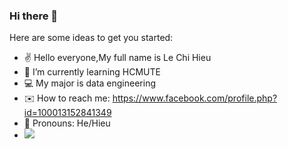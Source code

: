 ### Hi there 👋
Here are some ideas to get you started:
-  ✌️ Hello everyone,My full name is Le Chi Hieu
- 🌱 I’m currently learning HCMUTE
- 💻 My major is data engineering
- ✉️ How to reach me: https://www.facebook.com/profile.php?id=100013152841349
- 🙂 Pronouns: He/Hieu
- ![](https://media.giphy.com/media/l2olcETxXQjImhNcm2/giphy.gif)
